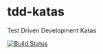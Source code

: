 # tdd-katas
Test Driven Development Katas

[![Build Status](https://travis-ci.org/bschramke/tdd-katas.svg?branch=master)](https://travis-ci.org/bschramke/tdd-katas)